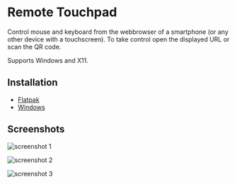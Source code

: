 # Remote Touchpad

Control mouse and keyboard from the webbrowser of a smartphone (or any other device with a touchscreen).
To take control open the displayed URL or scan the QR code.

Supports Windows and X11.

## Installation

  * [Flatpak](https://flathub.org/apps/details/com.github.unrud.RemoteTouchpad)
  * [Windows](https://github.com/Unrud/remote-touchpad/releases/latest)

## Screenshots

![screenshot 1](https://raw.githubusercontent.com/Unrud/remote-touchpad/master/screenshots/1.png)

![screenshot 2](https://raw.githubusercontent.com/Unrud/remote-touchpad/master/screenshots/2.png)

![screenshot 3](https://raw.githubusercontent.com/Unrud/remote-touchpad/master/screenshots/3.png)
